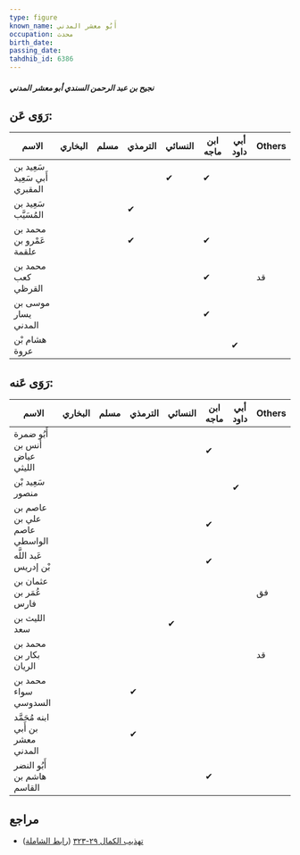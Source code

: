 ```yaml
---
type: figure
known_name: أَبُو معشر المدني
occupation: محدث
birth_date:
passing_date:
tahdhib_id: 6386
---
```

##### نجيح بن عبد الرحمن السندي أبو معشر المدني

## رَوَى عَن:
| الاسم                         | البخاري | مسلم | الترمذي | النسائي | ابن ماجه | أبي داود | Others |
| ----------------------------- | ------- | ---- | ------- | ------- | -------- | -------- | ------ |
| سَعِيد بن أَبي سَعِيد المقبري |         |      |         | ✔       | ✔        |          |        |
| سَعِيد بن المُسَيَّب          |         |      | ✔       |         |          |          |        |
| محمد بن عَمْرو بن علقمة       |         |      | ✔       |         | ✔        |          |        |
| محمد بن كعب القرظي            |         |      |         |         | ✔        |          | قد     |
| موسى بن يسار المدني           |         |      |         |         | ✔        |          |        |
| هشام بْن عروة                 |         |      |         |         |          | ✔        |        |
## رَوَى عَنه:
| الاسم                             | البخاري | مسلم | الترمذي | النسائي | ابن ماجه | أبي داود | Others |
| --------------------------------- | ------- | ---- | ------- | ------- | -------- | -------- | ------ |
| أَبُو ضمرة أنس بن عياض الليثي     |         |      |         |         | ✔        |          |        |
| سَعِيد بْن منصور                  |         |      |         |         |          | ✔        |        |
| عاصم بن علي بن عاصم الواسطي       |         |      |         |         | ✔        |          |        |
| عَبد اللَّه بْن إدريس             |         |      |         |         | ✔        |          |        |
| عثمان بن عُمَر بن فارس            |         |      |         |         |          |          | فق     |
| الليث بن سعد                      |         |      |         | ✔       |          |          |        |
| محمد بن بكار بن الريان            |         |      |         |         |          |          | قد     |
| محمد بن سواء السدوسي              |         |      | ✔       |         |          |          |        |
| ابنه مُحَمَّد بن أَبي معشر المدني |         |      | ✔       |         |          |          |        |
| أَبُو النضر هاشم بن القاسم        |         |      |         |         | ✔        |          |        |
## مراجع
- [تهذيب الكمال ٢٩-٣٢٣](obsidian://open?vault=Tahdhib-al-Kamal&file=Figures/٦٣٨٦-نجيح%20بن%20عبد%20الرحمن%20السندي%20أبو%20معشر%20المدني) ([رابط الشاملة](https://shamela.ws/book/3722/15894))